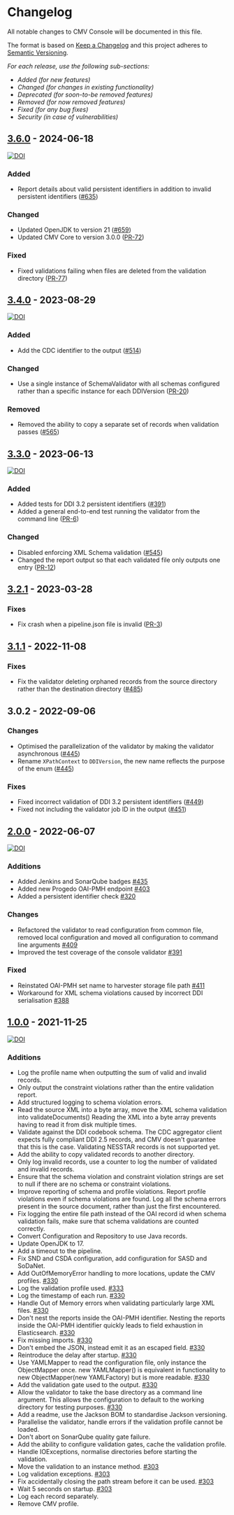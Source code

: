 # Changelog

All notable changes to CMV Console will be documented in this file.

The format is based on [Keep a Changelog](http://keepachangelog.com/en/1.0.0/)
and this project adheres to [Semantic Versioning](http://semver.org/spec/v2.0.0.html).

*For each release, use the following sub-sections:*

- *Added (for new features)*
- *Changed (for changes in existing functionality)*
- *Deprecated (for soon-to-be removed features)*
- *Removed (for now removed features)*
- *Fixed (for any bug fixes)*
- *Security (in case of vulnerabilities)*

## [3.6.0] - 2024-06-18

[![DOI](https://zenodo.org/badge/DOI/10.5281/zenodo.11915471.svg)](https://doi.org/10.5281/zenodo.11915471)

### Added

* Report details about valid persistent identifiers in addition to invalid persistent identifiers ([#635](https://github.com/cessda/cessda.cdc.versions/issues/635))

### Changed

* Updated OpenJDK to version 21 ([#659](https://github.com/cessda/cessda.cdc.versions/issues/659))
* Updated CMV Core to version 3.0.0 ([PR-72](https://github.com/cessda/cessda.cmv.console/pull/72))

### Fixed

* Fixed validations failing when files are deleted from the validation directory ([PR-77](https://github.com/cessda/cessda.cmv.console/pull/77))

## [3.4.0] - 2023-08-29

[![DOI](https://zenodo.org/badge/DOI/10.5281/zenodo.8277085.svg)](https://doi.org/10.5281/zenodo.8277085)

### Added

- Add the CDC identifier to the output ([#514](https://github.com/cessda/cessda.cdc.versions/issues/514))

### Changed

- Use a single instance of SchemaValidator with all schemas configured rather than a specific instance for each DDIVersion ([PR-20](https://github.com/cessda/cessda.cmv.console/pull/20))

### Removed

- Removed the ability to copy a separate set of records when validation passes ([#565](https://github.com/cessda/cessda.cdc.versions/issues/565))

## [3.3.0] - 2023-06-13

[![DOI](https://zenodo.org/badge/DOI/10.5281/zenodo.8021255.svg)](https://doi.org/10.5281/zenodo.8021255)

### Added

- Added tests for DDI 3.2 persistent identifiers ([#391](https://github.com/cessda/cessda.cdc.versions/issues/391))
- Added a general end-to-end test running the validator from the command
  line ([PR-6](https://github.com/cessda/cessda.cmv.console/pull/6))

### Changed

- Disabled enforcing XML Schema validation ([#545](https://github.com/cessda/cessda.cdc.versions/issues/545))
- Changed the report output so that each validated file only outputs one
  entry ([PR-12](https://github.com/cessda/cessda.cmv.console/pull/12))

## [3.2.1] - 2023-03-28

### Fixes

- Fix crash when a pipeline.json file is invalid ([PR-3](https://github.com/cessda/cessda.cmv.console/pull/3))

## [3.1.1] - 2022-11-08

### Fixes

- Fix the validator deleting orphaned records from the source directory rather than the destination
  directory ([#485](https://github.com/cessda/cessda.cdc.versions/issues/485))

## 3.0.2 - 2022-09-06

### Changes

- Optimised the parallelization of the validator by making the validator
  asynchronous ([#445](https://github.com/cessda/cessda.cdc.versions/issues/445))
- Rename `XPathContext` to `DDIVersion`, the new name reflects the purpose of the
  enum ([#445](https://github.com/cessda/cessda.cdc.versions/issues/445))

### Fixes

- Fixed incorrect validation of DDI 3.2 persistent identifiers ([#449](https://github.com/cessda/cessda.cdc.versions/issues/449))
- Fixed not including the validator job ID in the output ([#451](https://github.com/cessda/cessda.cdc.versions/issues/451))

## [2.0.0] - 2022-06-07

[![DOI](https://zenodo.org/badge/DOI/10.5281/zenodo.6577771.svg)](https://doi.org/10.5281/zenodo.6577771)

### Additions

- Added Jenkins and SonarQube badges [#435](https://github.com/cessda/cessda.cdc.versions/issues/435)
- Added new Progedo OAI-PMH endpoint [#403](https://github.com/cessda/cessda.cdc.versions/issues/403)
- Added a persistent identifier check [#320](https://github.com/cessda/cessda.cdc.versions/issues/320)

### Changes

- Refactored the validator to read configuration from common file, removed local configuration and moved all configuration to command line arguments [#409](https://github.com/cessda/cessda.cdc.versions/issues/409)
- Improved the test coverage of the console validator [#391](https://github.com/cessda/cessda.cdc.versions/issues/391)

### Fixed

- Reinstated OAI-PMH set name to harvester storage file path [#411](https://github.com/cessda/cessda.cdc.versions/issues/411)
- Workaround for XML schema violations caused by incorrect DDI serialisation [#388](https://github.com/cessda/cessda.cdc.versions/issues/388)

## [1.0.0] - 2021-11-25

[![DOI](https://zenodo.org/badge/DOI/10.5281/zenodo.5711087.svg)](https://doi.org/10.5281/zenodo.5711087)

### Additions

- Log the profile name when outputting the sum of valid and invalid records.
- Only output the constraint violations rather than the entire validation report.
- Add structured logging to schema violation errors.
- Read the source XML into a byte array, move the XML schema validation into validateDocuments() Reading the XML into a byte array prevents having to read it from disk multiple times.
- Validate against the DDI codebook schema. The CDC aggregator client expects fully compliant DDI 2.5 records, and CMV doesn't guarantee that this is the case. Validating NESSTAR records is not supported yet.
- Add the ability to copy validated records to another directory.
- Only log invalid records, use a counter to log the number of validated and invalid records.
- Ensure that the schema violation and constraint violation strings are set to null if there are no schema or constraint violations.
- Improve reporting of schema and profile violations. Report profile violations even if schema violations are found. Log all the schema errors present in the source document, rather than just the first encountered.
- Fix logging the entire file path instead of the OAI record id when schema validation fails, make sure that schema validations are counted correctly.
- Convert Configuration and Repository to use Java records.
- Update OpenJDK to 17.
- Add a timeout to the pipeline.
- Fix SND and CSDA configuration, add configuration for SASD and SoDaNet.
- Add OutOfMemoryError handling to more locations, update the CMV profiles. [#330](https://github.com/cessda/cessda.cdc.versions/issues/330)
- Log the validation profile used. [#333](https://github.com/cessda/cessda.cdc.versions/issues/333)
- Log the timestamp of each run. [#330](https://github.com/cessda/cessda.cdc.versions/issues/330)
- Handle Out of Memory errors when validating particularly large XML files. [#330](https://github.com/cessda/cessda.cdc.versions/issues/330)
- Don't nest the reports inside the OAI-PMH identifier. Nesting the reports inside the OAI-PMH identifier quickly leads to field exhaustion in Elasticsearch. [#330](https://github.com/cessda/cessda.cdc.versions/issues/330)
- Fix missing imports. [#330](https://github.com/cessda/cessda.cdc.versions/issues/330)
- Don't embed the JSON, instead emit it as an escaped field. [#330](https://github.com/cessda/cessda.cdc.versions/issues/330)
- Reintroduce the delay after startup. [#330](https://github.com/cessda/cessda.cdc.versions/issues/330)
- Use YAMLMapper to read the configuration file, only instance the ObjectMapper once. new YAMLMapper() is equivalent in functionality to new ObjectMapper(new YAMLFactory) but is more readable. [#330](https://github.com/cessda/cessda.cdc.versions/issues/330)
- Add the validation gate used to the output. [#330](https://github.com/cessda/cessda.cdc.versions/issues/330)
- Allow the validator to take the base directory as a command line argument. This allows the configuration to default to the working directory for testing purposes. [#330](https://github.com/cessda/cessda.cdc.versions/issues/330)
- Add a readme, use the Jackson BOM to standardise Jackson versioning.
- Parallelise the validator, handle errors if the validation profile cannot be loaded.
- Don't abort on SonarQube quality gate failure.
- Add the ability to configure validation gates, cache the validation profile.
- Handle IOExceptions, normalise directories before starting the validation.
- Move the validation to an instance method. [#303](https://github.com/cessda/cessda.cdc.versions/issues/303)
- Log validation exceptions. [#303](https://github.com/cessda/cessda.cdc.versions/issues/303)
- Fix accidentally closing the path stream before it can be used. [#303](https://github.com/cessda/cessda.cdc.versions/issues/303)
- Wait 5 seconds on startup. [#303](https://github.com/cessda/cessda.cdc.versions/issues/303)
- Log each record separately.
- Remove CMV profile.

[3.6.0]: https://github.com/cessda/cessda.cmv.console/releases/tag/3.6.0
[3.4.0]: https://github.com/cessda/cessda.cmv.console/releases/tag/3.4.0
[3.3.0]: https://github.com/cessda/cessda.cmv.console/releases/tag/3.3.0
[3.2.1]: https://github.com/cessda/cessda.cmv.console/releases/tag/3.2.1
[3.1.1]: https://github.com/cessda/cessda.cmv.console/releases/tag/3.1.1
[2.0.0]: https://github.com/cessda/cessda.cmv.console/releases/tag/2.0.0
[1.0.0]: https://github.com/cessda/cessda.cmv.console/releases/tag/1.0.0
